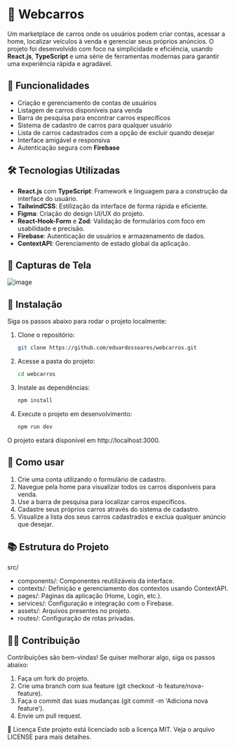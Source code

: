 # 🚗 Webcarros

Um marketplace de carros onde os usuários podem criar contas, acessar a home, localizar veículos à venda e gerenciar seus próprios anúncios. O projeto foi desenvolvido com foco na simplicidade e eficiência, usando **React.js**, **TypeScript** e uma série de ferramentas modernas para garantir uma experiência rápida e agradável.

## 🎯 Funcionalidades

- Criação e gerenciamento de contas de usuários
- Listagem de carros disponíveis para venda
- Barra de pesquisa para encontrar carros específicos
- Sistema de cadastro de carros para qualquer usuário
- Lista de carros cadastrados com a opção de excluir quando desejar
- Interface amigável e responsiva
- Autenticação segura com **Firebase**

## 🛠️ Tecnologias Utilizadas

- **React.js** com **TypeScript**: Framework e linguagem para a construção da interface do usuário.
- **TailwindCSS**: Estilização da interface de forma rápida e eficiente.
- **Figma**: Criação do design UI/UX do projeto.
- **React-Hook-Form** e **Zod**: Validação de formulários com foco em usabilidade e precisão.
- **Firebase**: Autenticação de usuários e armazenamento de dados.
- **ContextAPI**: Gerenciamento de estado global da aplicação.

## 📸 Capturas de Tela

![image](https://github.com/user-attachments/assets/b52d5f7b-1942-4c53-8887-2111230ecc5e)


## 🚀 Instalação

Siga os passos abaixo para rodar o projeto localmente:

1. Clone o repositório:
   ```bash
   git clone https://github.com/eduardossoares/webcarros.git
   ```

1. Acesse a pasta do projeto:
   ```bash
   cd webcarros
   ```

1. Instale as dependências:
   ```bash
   npm install
   ```

1. Execute o projeto em desenvolvimento:
   ```bash
   npm run dev
   ```

O projeto estará disponível em http://localhost:3000.

## 🚀 Como usar

1. Crie uma conta utilizando o formulário de cadastro.
2. Navegue pela home para visualizar todos os carros disponíveis para venda.
3. Use a barra de pesquisa para localizar carros específicos.
4. Cadastre seus próprios carros através do sistema de cadastro.
5. Visualize a lista dos seus carros cadastrados e exclua qualquer anúncio que desejar.

## 📚 Estrutura do Projeto
src/
  - components/: Componentes reutilizáveis da interface.
  - contexts/: Definição e gerenciamento dos contextos usando ContextAPI.
  - pages/: Páginas da aplicação (Home, Login, etc.).
  - services/: Configuração e integração com o Firebase.
  - assets/: Arquivos presentes no projeto.
  - routes/: Configuração de rotas privadas.

## 🧑‍💻 Contribuição
Contribuições são bem-vindas! Se quiser melhorar algo, siga os passos abaixo:

1. Faça um fork do projeto.
2. Crie uma branch com sua feature (git checkout -b feature/nova-feature).
3. Faça o commit das suas mudanças (git commit -m 'Adiciona nova feature').
4. Envie um pull request.

📝 Licença
Este projeto está licenciado sob a licença MIT. Veja o arquivo LICENSE para mais detalhes.

